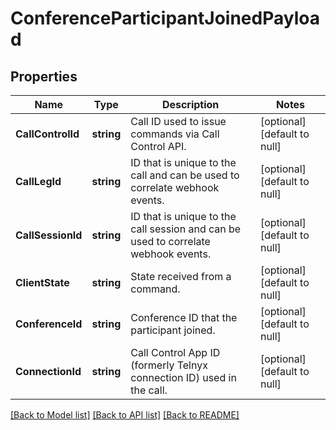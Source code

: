 # ConferenceParticipantJoinedPayload

## Properties
Name | Type | Description | Notes
------------ | ------------- | ------------- | -------------
**CallControlId** | **string** | Call ID used to issue commands via Call Control API. | [optional] [default to null]
**CallLegId** | **string** | ID that is unique to the call and can be used to correlate webhook events. | [optional] [default to null]
**CallSessionId** | **string** | ID that is unique to the call session and can be used to correlate webhook events. | [optional] [default to null]
**ClientState** | **string** | State received from a command. | [optional] [default to null]
**ConferenceId** | **string** | Conference ID that the participant joined. | [optional] [default to null]
**ConnectionId** | **string** | Call Control App ID (formerly Telnyx connection ID) used in the call. | [optional] [default to null]

[[Back to Model list]](../README.md#documentation-for-models) [[Back to API list]](../README.md#documentation-for-api-endpoints) [[Back to README]](../README.md)


